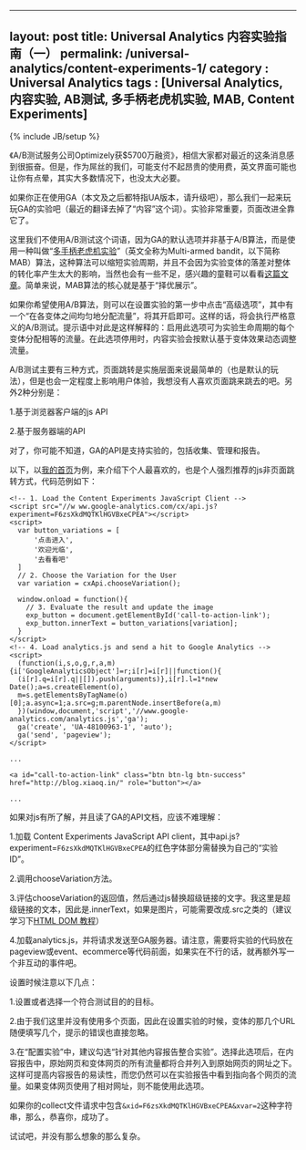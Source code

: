 
---
layout: post
title: Universal Analytics 内容实验指南（一）
permalink: /universal-analytics/content-experiments-1/
category : Universal Analytics
tags : [Universal Analytics, 内容实验, AB测试, 多手柄老虎机实验, MAB, Content Experiments]
---
{% include JB/setup %}



《A/B测试服务公司Optimizely获$5700万融资》，相信大家都对最近的这条消息感到很振奋。但是，作为屌丝的我们，可能支付不起昂贵的使用费，英文界面可能也让你有点晕，其实大多数情况下，也没太大必要。

如果你正在使用GA（本文及之后都特指UA版本，请升级吧），那么我们一起来玩玩GA的实验吧（最近的翻译去掉了“内容”这个词）。实验非常重要，页面改进全靠它了。

这里我们不使用A/B测试这个词语，因为GA的默认选项并非基于A/B算法，而是使用一种叫做“[多手柄老虎机实验](https://support.google.com/analytics/answer/2844870?hl=zh-Hans)”（英文全称为Multi-armed bandit，以下简称MAB）算法，这种算法可以缩短实验周期，并且不会因为实验变体的落差对整体的转化率产生太大的影响，当然也会有一些不足，感兴趣的童鞋可以看看[这篇文章](http://visualwebsiteoptimizer.com/split-testing-blog/multi-armed-bandit-algorithm/)。简单来说，MAB算法的核心就是基于“择优展示”。


如果你希望使用A/B算法，则可以在设置实验的第一步中点击“高级选项”，其中有一个“在各变体之间均匀地分配流量”，将其开启即可。这样的话，将会执行严格意义的A/B测试。提示语中对此是这样解释的：启用此选项可为实验生命周期的每个变体分配相等的流量。在此选项停用时，内容实验会按默认基于变体效果动态调整流量。

A/B测试主要有三种方式，页面跳转是实施层面来说最简单的（也是默认的玩法），但是也会一定程度上影响用户体验，我想没有人喜欢页面跳来跳去的吧。另外2种分别是：

1.基于浏览器客户端的js API

2.基于服务器端的API

对了，你可能不知道，GA的API是支持实验的，包括收集、管理和报告。

以下，以[我的首页](http://xiaoq.in/)为例，来介绍下个人最喜欢的，也是个人强烈推荐的js非页面跳转方式，代码范例如下：

```
<!-- 1. Load the Content Experiments JavaScript Client -->
<script src="//w ww.google-analytics.com/cx/api.js?experiment=F6zsXkdMQTKlHGVBxeCPEA"></script>
<script>
  var button_variations = [
      '点击进入',
      '欢迎光临',
      '去看看吧'
  ]
  // 2. Choose the Variation for the User
  var variation = cxApi.chooseVariation();

  window.onload = function(){
    // 3. Evaluate the result and update the image
    exp_button = document.getElementById('call-to-action-link');
    exp_button.innerText = button_variations[variation];
  }
</script>
<!-- 4. Load analytics.js and send a hit to Google Analytics -->
<script>
  (function(i,s,o,g,r,a,m){i['GoogleAnalyticsObject']=r;i[r]=i[r]||function(){
  (i[r].q=i[r].q||[]).push(arguments)},i[r].l=1*new Date();a=s.createElement(o),
  m=s.getElementsByTagName(o)[0];a.async=1;a.src=g;m.parentNode.insertBefore(a,m)
  })(window,document,'script','//www.google-analytics.com/analytics.js','ga');
  ga('create', 'UA-48100963-1', 'auto');
  ga('send', 'pageview');
</script>

...

<a id="call-to-action-link" class="btn btn-lg btn-success" href="http://blog.xiaoq.in/" role="button"></a>

...

```

如果对js有所了解，并且读了GA的API文档，应该不难理解：

1.加载 Content Experiments JavaScript API client，其中api.js?experiment=`F6zsXkdMQTKlHGVBxeCPEA`的红色字体部分需替换为自己的“实验 ID”。

2.调用chooseVariation方法。

3.评估chooseVariation的返回值，然后通过js替换超级链接的文字。我这里是超级链接的文本，因此是.innerText，如果是图片，可能需要改成.src之类的（建议学习下[HTML DOM 教程](http://www.w3school.com.cn/htmldom/index.asp)）

4.加载analytics.js，并将请求发送至GA服务器。请注意，需要将实验的代码放在pageview或event、ecommerce等代码前面，如果实在不行的话，就再额外写一个非互动的事件吧。

设置时候注意以下几点：

1.设置或者选择一个符合测试目的的目标。

2.由于我们这里并没有使用多个页面，因此在设置实验的时候，变体的那几个URL随便填写几个，提示的错误也直接忽略。

3.在“配置实验”中，建议勾选“针对其他内容报告整合实验”。选择此选项后，在内容报告中，原始网页和变体网页的所有流量都将合并列入到原始网页的网址之下。这样可提高内容报告的易读性，而您仍然可以在实验报告中看到指向各个网页的流量。如果变体网页使用了相对网址，则不能使用此选项。

如果你的collect文件请求中包含`&xid=F6zsXkdMQTKlHGVBxeCPEA&xvar=2`这种字符串，那么，恭喜你，成功了。

试试吧，并没有那么想象的那么复杂。
